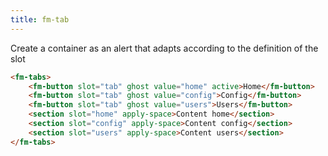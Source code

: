 ```yaml
---
title: fm-tab
---
```


Create a container as an alert that adapts according to the definition of the slot

```html preview
<fm-tabs>
    <fm-button slot="tab" ghost value="home" active>Home</fm-button>
    <fm-button slot="tab" ghost value="config">Config</fm-button>
    <fm-button slot="tab" ghost value="users">Users</fm-button>
    <section slot="home" apply-space>Content home</section>
    <section slot="config" apply-space>Content config</section>
    <section slot="users" apply-space>Content users</section>
</fm-tabs>
```
